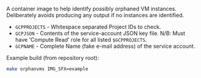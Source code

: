 A container image to help identify possibly orphaned
VM instances. Deliberately avoids producing any output
if no instances are identified.

* `GCPPROJECTS` - Whitespace separated Project IDs to check.
* `GCPJSON` - Contents of the service-account JSON key file. N/B: Must have
  'Compute Read' role for all listed `$GCPPROJECTS`.
* `GCPNAME` - Complete Name (fake e-mail address) of the service account.

Example build (from repository root):

```bash
make orphanvms IMG_SFX=example
```
